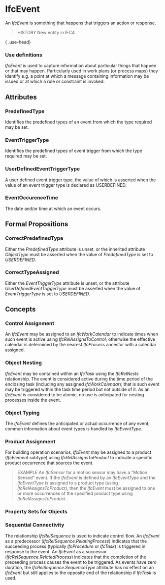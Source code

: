 # IfcEvent

An _IfcEvent_ is something that happens that triggers an action or response.<!-- end of definition -->

> HISTORY New entity in IFC4

{ .use-head}
### Use definitions

_IfcEvent_ is used to capture information about particular things that happen or that may happen. Particularly used in work plans (or process maps) they identify e.g. a point at which a message containing information may be issued or at which a rule or constraint is invoked.

## Attributes

### PredefinedType
Identifies the predefined types of an event from which the type required may be set.

### EventTriggerType
Identifies the predefined types of event trigger from which the type required may be set.

### UserDefinedEventTriggerType
A user defined event trigger type, the value of which is asserted when the value of an event trigger type is declared as USERDEFINED.

### EventOccurenceTime
The date and/or time at which an event occurs.

## Formal Propositions

### CorrectPredefinedType
Either the _PredefinedType_ attribute is unset, or the inherited attribute _ObjectType_ must be asserted when the value of _PredefinedType_ is set to _USERDEFINED_.

### CorrectTypeAssigned
Either the _EventTriggerType_ attribute is unset, or the attribute _UserDefinedEventTriggerType_ must be asserted when the value of _EventTriggerType_ is set to _USERDEFINED_.

## Concepts

### Control Assignment

An _IfcEvent_ may be assigned to an _IfcWorkCalendar_ to indicate times when such event is active using _IfcRelAssignsToControl_; otherwise the effective calendar is determined by the nearest _IfcProcess_ ancestor with a calendar assigned.

### Object Nesting

_IfcEvent_ may be contained within an _IfcTask_ using the _IfcRelNests_ relationship. The event is considered active during the time period of the enclosing task (including any assigned _IfcWorkCalendar_); that is such event may be triggered within the task time period but not outside of it. As an _IfcEvent_ is considered to be atomic, no use is anticipated for nesting processes inside the event.

### Object Typing

The _IfcEvent_ defines the anticipated or actual occurrence of any event; common information about event types is handled by _IfcEventType_.

### Product Assignment

For building operation scenarios, _IfcEvent_ may be assigned to a product (_IfcElement_ subtype) using _IfcRelAssignsToProduct_ to indicate a specific product occurrence that sources the event.

> EXAMPLE An _IfcSensor_ for a motion sensor may have a "Motion Sensed" event. If the _IfcEvent_ is defined by an _IfcEventType_ and the _IfcEventType_ is assigned to a product type (using _IfcRelAssignsToProduct_), then the _IfcEvent_ must be assigned to one or more occurrences of the specified product type using _IfcRelAssignsToProduct_.

### Property Sets for Objects



### Sequential Connectivity

The relationship _IfcRelSequence_ is used to indicate control flow. An _IfcEvent_ as a predecessor (_IfcRelSequence.RelatingProcess_) indicates that the succeeding process (typically _IfcProcedure_ or _IfcTask_) is triggered in response to the event. An _IfcEvent_ as a successor (_IfcRelSequence.RelatedProcess_) indicates that the completion of the preceeding process causes the event to be triggered. As events have zero duration, the _IfcRelSequence.SequenceType_ attribute has no effect on an _IfcEvent_ but still applies to the opposite end of the relationship if _IfcTask_ is used.

